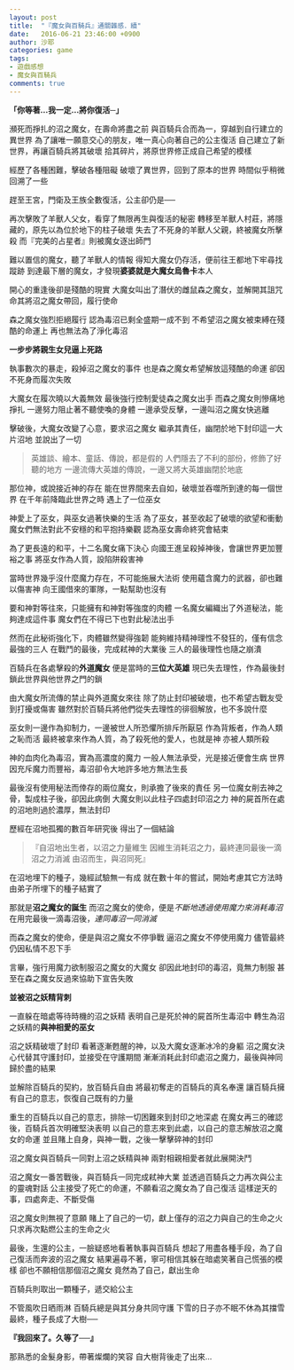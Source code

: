 ```yaml
---
layout: post
title:  "『魔女與百騎兵』通關雜感．續"
date:   2016-06-21 23:46:00 +0900
author: 沙耶
categories: game
tags: 
- 遊戲感想
- 魔女與百騎兵
comments: true
---
```


**「你等著…我一定…將你復活─」**

瀕死而掙扎的沼之魔女，在壽命將盡之前
與百騎兵合而為一，穿越到自行建立的異世界
為了讓唯一願意交心的朋友，唯一真心向著自己的公主復活
自己建立了新世界，再讓百騎兵將其破壞
拾其碎片，將原世界修正成自己希望的模樣

經歷了各種困難，擊破各種阻礙
破壞了異世界，回到了原本的世界
時間似乎稍微回溯了一些

趕至王宮，門衛及王族全數復活，公主卻仍是──

再次擊敗了羊獸人父女，看穿了無限再生與復活的秘密
轉移至羊獸人村莊，將隱藏的，原先以為位於地下的柱子破壞
失去了不死身的羊獸人父親，終被魔女所擊殺
而『完美的占星者』則被魔女逐出師門

難以置信的魔女，聽了羊獸人的情報
得知大魔女仍存活，便前往王都地下牢尋找蹤跡
到達最下層的魔女，才發現**婆婆就是大魔女烏魯卡**本人

開心的重逢後卻是殘酷的現實
大魔女叫出了潛伏的雌鼠森之魔女，並解開其詛咒
命其將沼之魔女帶回，履行使命

森之魔女強烈拒絕履行
認為毒沼已剩全盛期一成不到
不希望沼之魔女被束縛在殘酷的命運上
再也無法為了淨化毒沼

**一步步將親生女兒逼上死路**

執事數次的暴走，殺掉沼之魔女的事件
也是森之魔女希望解放這殘酷的命運
卻因不死身而履次失敗

大魔女在履次曉以大義無效
最後強行控制愛徒森之魔女出手
而森之魔女則慘痛地掙扎
一邊努力阻止著不聽使喚的身體
一邊承受反擊，一邊叫沼之魔女快逃離

擊破後，大魔女改變了心意，要求沼之魔女
繼承其責任，幽閉於地下封印這一大片沼地
並說出了一切

> 英雄談、繪本、童話、傳說，都是假的
人們隱去了不利的部份，修飾了好聽的地方
一邊流傳大英雄的傳說，一邊又將大英雄幽閉於地底

那位神，或說接近神的存在
能在世界間來去自如，破壞並吞噬所到達的每一個世界
在千年前降臨此世界之時
遇上了一位巫女

神愛上了巫女，與巫女過著快樂的生活
為了巫女，甚至收起了破壞的欲望和衝動
魔女們無法對此不安穩的和平抱持樂觀
認為巫女壽命終究會結束

為了更長遠的和平，十二名魔女痛下決心
向國王進呈殺掉神後，會讓世界更加豐裕之事
將巫女作為人質，設陷阱殺害神

當時世界幾乎沒什麼魔力存在，不可能施展大法術
使用蘊含魔力的武器，卻也難以傷害神
向王國借來的軍隊，一點幫助也沒有

要和神對等往來，只能擁有和神對等強度的肉體
一名魔女編織出了外道秘法，能夠達成這件事
魔女們在不得已下也對此秘法出手

然而在此秘術強化下，肉體雖然變得強韌
能夠維持精神理性不發狂的，僅有信念最強的三人
在戰鬥的最後，完成弒神的大業後
三人的最後理性也隨之崩潰

百騎兵在各處擊殺的**外道魔女**
便是當時的**三位大英雄**
現已失去理性，作為最後封鎖此世界與他世界之門的鎖

由大魔女所流傳的禁止與外道魔女來往
除了防止封印被破壞，也不希望古戰友受到打擾或傷害
雖然對於百騎兵將他們從失去理性的徘徊解放，也不多說什麼

巫女則一邊作為抑制力，一邊被世人所恐懼所排斥所厭惡
作為背叛者，作為人類之恥而活
最終被拿來作為人質，為了殺死他的愛人，也就是神
亦被人類所殺

神的血肉化為毒沼，實為高濃度的魔力
一般人無法承受，光是接近便會生病
世界因充斥魔力而豐裕，毒沼卻令大地許多地方無法生長

最後沒有使用秘法而倖存的兩位魔女，則承擔了後來的責任
另一位魔女削去神之骨，製成柱子後，卻因此病倒
大魔女則以此柱子四處封印沼之力
神的屍首所在處的沼地則過於濃厚，無法封印

歷經在沼地孤獨的數百年研究後
得出了一個結論

> 『自沼地出生者，以沼之力量維生
因維生消耗沼之力，最終連同最後一滴沼之力消滅
由沼而生，與沼同死』

在沼地埋下的種子，幾經試驗無一有成
就在數十年的嘗試，開始考慮其它方法時
由弟子所埋下的種子結實了

那就是**沼之魔女的誕生**
而沼之魔女的使命，便是*不斷地透過使用魔力來消耗毒沼*
在用完最後一滴毒沼後，*連同毒沼一同消滅*

而森之魔女的使命，便是與沼之魔女不停爭戰
逼沼之魔女不停使用魔力
儘管最終仍因私情不忍下手

言畢，強行用魔力欲制服沼之魔女的大魔女
卻因此地封印的毒沼，竟無力制服
甚至在森之魔女反過來協助下宣告失敗

**並被沼之妖精背刺**

一直躲在暗處等待時機的沼之妖精
表明自己是死於神的屍首所生毒沼中
轉生為沼之妖精的**與神相愛的巫女**

沼之妖精破壞了封印
看著逐漸甦醒的神，以及大魔女逐漸冰冷的身軀
沼之魔女決心代替其守護封印，並接受在守護期間
漸漸消耗此封印處沼之魔力，最後與神同歸於盡的結果

並解除百騎兵的契約，放百騎兵自由
將最初奪走的百騎兵的真名奉還
讓百騎兵擁有自己的意志，恢復自己既有的力量

重生的百騎兵以自己的意志，排除一切困難來到封印之地深處
在魔女再三的確認後，百騎兵首次明確堅決表明
以自己的意志來到此處，以自己的意志解放沼之魔女的命運
並且賭上自身，與神一戰，之後一擊擊碎神的封印

沼之魔女與百騎兵一同對上沼之妖精與神
兩對相親相愛者就此展開決鬥

沼之魔女一番苦戰後，與百騎兵一同完成弒神大業
並透過百騎兵之力再次與公主的靈魂對話
公主接受了死亡的命運，不願看沼之魔女為了自己復活
這樣逆天的事，四處奔走、不斷受傷

沼之魔女則無視了意願
賭上了自己的一切，獻上僅存的沼之力與自己的生命之火
只求再次點燃公主的生命之火

最後，生還的公主，一臉疑惑地看著執事與百騎兵
想起了用盡各種手段，為了自己復活而奔波的沼之魔女
結果遍尋不著，寧可相信其躲在暗處笑著自己慌張的模樣
卻也不願相信那個沼之魔女
竟然為了自己，獻出生命

百騎兵則取出一顆種子，遞交給公主

不管風吹日晒雨淋
百騎兵總是與其分身共同守護
下雪的日子亦不眠不休為其擋雪
最終，種子長成了大樹──

**『我回來了。久等了──』**

那熟悉的金髮身影，帶著燦爛的笑容
自大樹背後走了出來…
